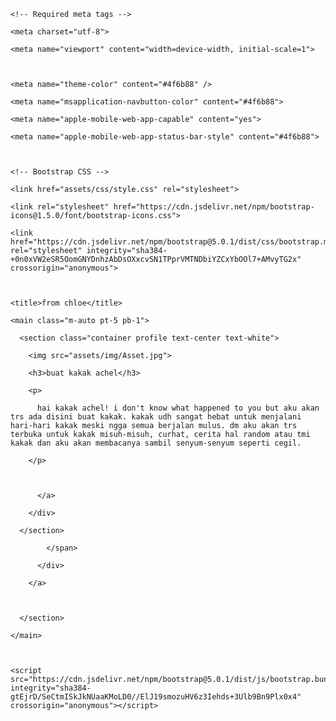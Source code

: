 <!doctype html>

<html lang="en">

  <head>

    <!-- Required meta tags -->

    <meta charset="utf-8">

    <meta name="viewport" content="width=device-width, initial-scale=1">



    <meta name="theme-color" content="#4f6b88" />

    <meta name="msapplication-navbutton-color" content="#4f6b88">

    <meta name="apple-mobile-web-app-capable" content="yes">

    <meta name="apple-mobile-web-app-status-bar-style" content="#4f6b88">



    <!-- Bootstrap CSS -->

    <link href="assets/css/style.css" rel="stylesheet">

    <link rel="stylesheet" href="https://cdn.jsdelivr.net/npm/bootstrap-icons@1.5.0/font/bootstrap-icons.css">

    <link href="https://cdn.jsdelivr.net/npm/bootstrap@5.0.1/dist/css/bootstrap.min.css" rel="stylesheet" integrity="sha384-+0n0xVW2eSR5OomGNYDnhzAbDsOXxcvSN1TPprVMTNDbiYZCxYbOOl7+AMvyTG2x" crossorigin="anonymous">



    <title>from chloe</title>

  </head>

  <body class="bg-light">

    <main class="m-auto pt-5 pb-1">

      <section class="container profile text-center text-white">

        <img src="assets/img/Asset.jpg">

        <h3>buat kakak achel</h3>

        <p>

          hai kakak achel! i don't know what happened to you but aku akan trs ada disini buat kakak. kakak udh sangat hebat untuk menjalani hari-hari kakak meski ngga semua berjalan mulus. dm aku akan trs terbuka untuk kakak misuh-misuh, curhat, cerita hal random atau tmi kakak dan aku akan membacanya sambil senyum-senyum seperti cegil.

        </p>

       

          </a>

        </div>

      </section>

            </span>

          </div>

        </a>



      </section>

    </main>



    <script src="https://cdn.jsdelivr.net/npm/bootstrap@5.0.1/dist/js/bootstrap.bundle.min.js" integrity="sha384-gtEjrD/SeCtmISkJkNUaaKMoLD0//ElJ19smozuHV6z3Iehds+3Ulb9Bn9Plx0x4" crossorigin="anonymous"></script>



  </body>

</html>
